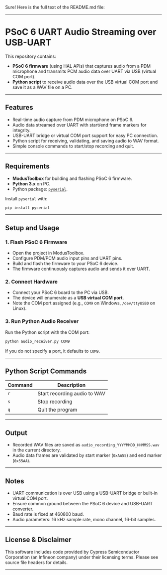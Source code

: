 Sure! Here is the full text of the README.md file:

---

# PSoC 6 UART Audio Streaming over USB-UART

This repository contains:

* **PSoC 6 firmware** (using HAL APIs) that captures audio from a PDM microphone and transmits PCM audio data over UART via USB (virtual COM port).
* **Python script** to receive audio data over the USB virtual COM port and save it as a WAV file on a PC.

---

## Features

* Real-time audio capture from PDM microphone on PSoC 6.
* Audio data streamed over UART with start/end frame markers for integrity.
* USB-UART bridge or virtual COM port support for easy PC connection.
* Python script for receiving, validating, and saving audio to WAV format.
* Simple console commands to start/stop recording and quit.

---

## Requirements

* **ModusToolbox** for building and flashing PSoC 6 firmware.
* **Python 3.x** on PC.
* Python package: [`pyserial`](https://pypi.org/project/pyserial/).

Install `pyserial` with:

```bash
pip install pyserial
```

---

## Setup and Usage

### 1. Flash PSoC 6 Firmware

* Open the project in ModusToolbox.
* Configure PDM/PCM audio input pins and UART pins.
* Build and flash the firmware to your PSoC 6 device.
* The firmware continuously captures audio and sends it over UART.

### 2. Connect Hardware

* Connect your PSoC 6 board to the PC via USB.
* The device will enumerate as a **USB virtual COM port**.
* Note the COM port assigned (e.g., `COM9` on Windows, `/dev/ttyUSB0` on Linux).

### 3. Run Python Audio Receiver

Run the Python script with the COM port:

```bash
python audio_receiver.py COM9
```

If you do not specify a port, it defaults to `COM9`.

---

## Python Script Commands

| Command | Description                  |
| ------- | ---------------------------- |
| `r`     | Start recording audio to WAV |
| `s`     | Stop recording               |
| `q`     | Quit the program             |

---

## Output

* Recorded WAV files are saved as `audio_recording_YYYYMMDD_HHMMSS.wav` in the current directory.
* Audio data frames are validated by start marker (`0xAA55`) and end marker (`0x55AA`).

---

## Notes

* UART communication is over USB using a USB-UART bridge or built-in virtual COM port.
* Ensure common ground between the PSoC 6 device and USB-UART converter.
* Baud rate is fixed at 460800 baud.
* Audio parameters: 16 kHz sample rate, mono channel, 16-bit samples.

---

## License & Disclaimer

This software includes code provided by Cypress Semiconductor Corporation (an Infineon company) under their licensing terms. Please see source file headers for details.

---
